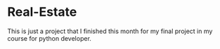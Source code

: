 # Real-Estate
This is just a project that I finished this month for my final project in my course for python developer.
